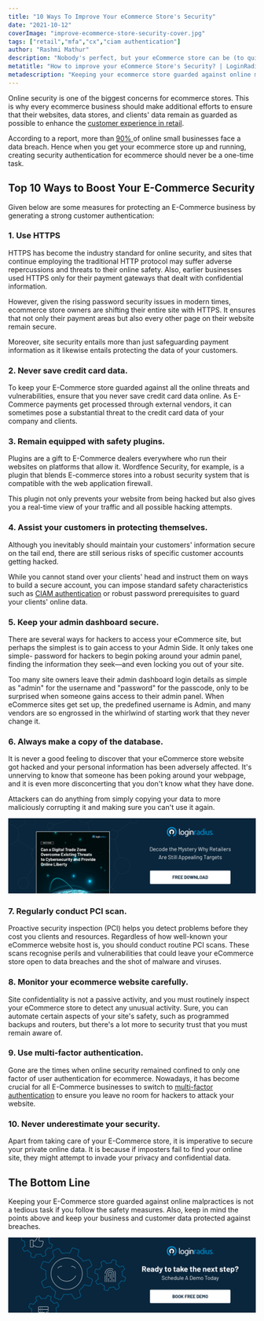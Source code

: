 ```yaml
---
title: "10 Ways To Improve Your eCommerce Store's Security"
date: "2021-10-12"
coverImage: "improve-ecommerce-store-security-cover.jpg"
tags: ["retail","mfa","cx","ciam authentication"]
author: "Rashmi Mathur"
description: "Nobody's perfect, but your eCommerce store can be (to quite an extent). With these ten security measures in place, you'll sleep easier knowing that your business is protected."
metatitle: "How to improve your eCommerce Store's Security? | LoginRadius"
metadescription: "Keeping your ecommerce store guarded against online malpractices is not a tedious task if you follow the preventive safety measures covered in this blog."
---
```


Online security is one of the biggest concerns for ecommerce stores. This is why every ecommerce business should make additional efforts to ensure that their websites, data stores, and clients' data remain as guarded as possible to enhance the [customer experience in retail](https://www.loginradius.com/blog/fuel/customer-experience-retail-industry/). 

According to a report, more than [90% ](https://expertinsights.com/insights/the-top-5-biggest-cyber-security-threats-that-small-businesses-face-and-how-to-stop-them/)of online small businesses face a data breach. Hence when you get your ecommerce store up and running, creating security authentication for ecommerce should never be a one-time task.


## Top 10 Ways to Boost Your E-Commerce Security

Given below are some measures for protecting an E-Commerce business by generating a strong customer authentication:


### 1. Use HTTPS

HTTPS has become the industry standard for online security, and sites that continue employing the traditional HTTP protocol may suffer adverse repercussions and threats to their online safety. Also, earlier businesses used HTTPS only for their payment gateways that dealt with confidential information. 

However, given the rising password security issues in modern times, ecommerce store owners are shifting their entire site with HTTPS. It ensures that not only their payment areas but also every other page on their website remain secure. 

Moreover, site security entails more than just safeguarding payment information as it likewise entails protecting the data of your customers. 


### 2. Never save credit card data.

To keep your E-Commerce store guarded against all the online threats and vulnerabilities, ensure that you never save credit card data online. As E-Commerce payments get processed through external vendors, it can sometimes pose a substantial threat to the credit card data of your company and clients. 


### 3. Remain equipped with safety plugins.

Plugins are a gift to E-Commerce dealers everywhere who run their websites on platforms that allow it. Wordfence Security, for example, is a plugin that blends E-commerce stores into a robust security system that is compatible with the web application firewall. 

This plugin not only prevents your website from being hacked but also gives you a real-time view of your traffic and all possible hacking attempts.


### 4. Assist your customers in protecting themselves.

Although you inevitably should maintain your customers' information secure on the tail end, there are still serious risks of specific customer accounts getting hacked. 

While you cannot stand over your clients' head and instruct them on ways to build a secure account, you can impose standard safety characteristics such as [CIAM authentication](https://www.loginradius.com/authentication/) or robust password prerequisites to guard your clients' online data. 


### 5. Keep your admin dashboard secure.

There are several ways for hackers to access your eCommerce site, but perhaps the simplest is to gain access to your Admin Side. It only takes one simple- password for hackers to begin poking around your admin panel, finding the information they seek—and even locking you out of your site. 

Too many site owners leave their admin dashboard login details as simple as "admin" for the username and "password" for the passcode, only to be surprised when someone gains access to their admin panel. When eCommerce sites get set up, the predefined username is Admin, and many vendors are so engrossed in the whirlwind of starting work that they never change it.


### 6. Always make a copy of the database.

It is never a good feeling to discover that your eCommerce store website got hacked and your personal information has been adversely affected. It's unnerving to know that someone has been poking around your webpage, and it is even more disconcerting that you don't know what they have done. 

Attackers can do anything from simply copying your data to more maliciously corrupting it and making sure you can't use it again.

[![WP-digital-trade-zone](WP-digital-trade-zone.png)](https://www.loginradius.com/resource/digital-trade-zone-threats-cybersecurity-whitepaper)


### 7. Regularly conduct PCI scan.

Proactive security inspection (PCI) helps you detect problems before they cost you clients and resources. Regardless of how well-known your eCommerce website host is, you should conduct routine PCI scans. These scans recognise perils and vulnerabilities that could leave your eCommerce store open to data breaches and the shot of malware and viruses.


### 8. Monitor your ecommerce website carefully.

Site confidentiality is not a passive activity, and you must routinely inspect your eCommerce store to detect any unusual activity. Sure, you can automate certain aspects of your site's safety, such as programmed backups and routers, but there's a lot more to security trust that you must remain aware of. 


### 9. Use multi-factor authentication.

Gone are the times when online security remained confined to only one factor of user authentication for ecommerce. Nowadays, it has become crucial for all E-Commerce businesses to switch to [multi-factor authentication](https://www.loginradius.com/blog/identity/multi-factor-authentication-a-beginners-guide/) to ensure you leave no room for hackers to attack your website. 


### 10. Never underestimate your security.

Apart from taking care of your E-Commerce store, it is imperative to secure your private online data. It is because if imposters fail to find your online site, they might attempt to invade your privacy and confidential data. 


## The Bottom Line 

Keeping your E-Commerce store guarded against online malpractices is not a tedious task if you follow the safety measures. Also, keep in mind the points above and keep your business and customer data protected against breaches. 


[![book-a-demo-loginradius](../../assets/book-a-demo-loginradius.png)](https://www.loginradius.com/book-a-demo/)
